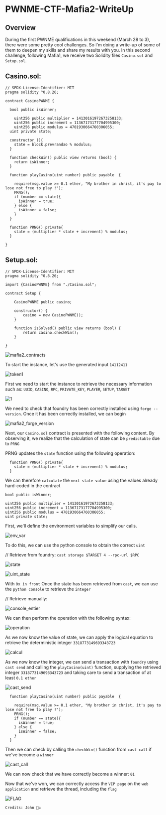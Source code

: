 # PWNME-CTF-Mafia2-WriteUp

## Overview
During the first PWNME qualifications in this weekend (March 28 to 3), there were some pretty cool challenges. So I'm doing a write-up of some of them to deepen my skills and share my results with you.
In this second challenge, following Mafia1, we receive two Solidity files `Casino.sol` and `Setup.sol`.

## Casino.sol:

    // SPDX-License-Identifier: MIT
    pragma solidity ^0.8.26;

    contract CasinoPWNME {
    
      bool public isWinner;
    
    	uint256 public multiplier = 14130161972673258133;
    	uint256 public increment = 11367173177704995300;
    	uint256 public modulus = 4701930664760306055;
      uint private state;
    
      constructor (){
        state = block.prevrandao % modulus;
      }
    
      function checkWin() public view returns (bool) {
        return isWinner;
      }
    
      function playCasino(uint number) public payable  {
    
        require(msg.value >= 0.1 ether, "My brother in christ, it's pay to lose not free to play !");
        PRNG();
        if (number == state){
          isWinner = true;
        } else {
          isWinner = false;
        }
      }
      
      function PRNG() private{
        state = (multiplier * state + increment) % modulus;
      }
    
    }
  
## Setup.sol:

    // SPDX-License-Identifier: MIT
    pragma solidity ^0.8.26;
    
    import {CasinoPWNME} from "./Casino.sol";
    
    contract Setup {
    
        CasinoPWNME public casino;
    
        constructor() {
            casino = new CasinoPWNME();
        }
    
        function isSolved() public view returns (bool) {
            return casino.checkWin();
        }
        
    }


![mafia2_contracts](https://github.com/user-attachments/assets/43293360-aa2d-43d3-b843-f10956e62b85)

To start the instance, let's use the generated input `14112411`

![token1](https://github.com/user-attachments/assets/62c05e14-d7e7-4edb-93f2-b7ac1055a683)

First we need to start the instance to retrieve the necessary information such as: `UUID`, `CASINO`, `RPC`, `PRIVATE_KEY`, `PLAYER`, `SETUP`, `TARGET`

![1](https://github.com/user-attachments/assets/b1db8e1d-3f72-497d-87b8-244a0bd86ba1)

We need to check that foundry has been correctly installed using `forge --version`. Once it has been correctly installed, we can begin

![mafia2_forge_version](https://github.com/user-attachments/assets/f0bd66c3-c0dc-4b81-8465-f6c40e1fb39e)

Next, our `Casino.sol` contract is presented with the following content. By observing it, we realize that the calculation of state can be `predictable` due to `PRNG`

PRNG updates the `state` function using the following operation:

      function PRNG() private{
        state = (multiplier * state + increment) % modulus;
      }

We can therefore `calculate` the `next state value` using the values already hard-coded in the contract

    bool public isWinner;

	uint256 public multiplier = 14130161972673258133;
	uint256 public increment = 11367173177704995300;
	uint256 public modulus = 4701930664760306055;
    uint private state;

First, we'll define the environment variables to simplify our calls.

![env_var](https://github.com/user-attachments/assets/9f3db42a-a195-46e7-9fb0-e757ec77f8dc)

To do this, we can use the python console to obtain the correct `uint`

// Retrieve from foundry: `cast storage $TARGET 4 --rpc-url $RPC`

![state](https://github.com/user-attachments/assets/ca706271-7c67-44b6-aa43-ff34c2caf3b3)

![uint_state](https://github.com/user-attachments/assets/f036e829-1616-4a5b-a655-d7777aba4db5)

With `0x in front`
Once the state has been retrieved from `cast`, we can use the `python console` to retrieve the `integer`

// Retrieve manually:

![console_entier](https://github.com/user-attachments/assets/6329a03e-f861-451e-82d7-e0dd8a243c66)

We can then perform the operation with the following syntax:

![operation](https://github.com/user-attachments/assets/d8355b0d-0d0d-4529-a0f2-0e6f9c5098e7)

As we now know the value of state, we can apply the logical equation to retrieve the deterministic integer `3318773149693343723`

![calcul](https://github.com/user-attachments/assets/3e102027-cd02-4fd2-81dd-a27b50b91a79)

As we now know the integer, we can send a transaction with `foundry` using `cast send` and calling the `playCasino(uint)` function, supplying the retrieved integer `3318773149693343723` and taking care to send a transaction of at least `0.1 ether`

![cast_send](https://github.com/user-attachments/assets/414daefc-99da-4336-8f86-5d984f5f1eb9)

	  function playCasino(uint number) public payable  {
	
	    require(msg.value >= 0.1 ether, "My brother in christ, it's pay to lose not free to play !");
	    PRNG();
	    if (number == state){
	      isWinner = true;
	    } else {
	      isWinner = false;
	    }
	  }

Then we can check by calling the `checkWin()` function from `cast call` if we've become a `winner`

![cast_call](https://github.com/user-attachments/assets/1a2e4215-05b6-4e2a-8181-6099eea21985)

We can now check that we have correctly become a winner: `01`

Now that we've won, we can correctly access the `VIP page` on the `web application` and retrieve the thread, including the `flag`

![FLAG](https://github.com/user-attachments/assets/445ab66c-bfc1-42a0-8a85-781e079a42cb)

	Credits: John 🏴‍☠️
